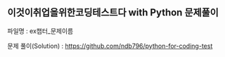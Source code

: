 ## 이것이취업을위한코딩테스트다 with Python 문제풀이

파일명 : ex챕터_문제이름

문제 풀이(Solution) : https://github.com/ndb796/python-for-coding-test
